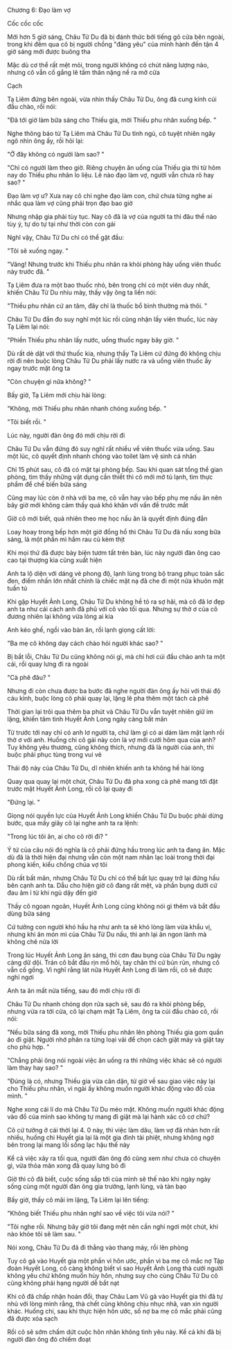 




Chương 6: Đạo làm vợ

Cốc cốc cốc

Mới hơn 5 giờ sáng, Châu Tử Du đã bị đánh thức bởi tiếng gõ cửa bên ngoài, trong khi đêm qua cô bị người chồng "đáng yêu" của mình hành đến tận 4 giờ sáng mới được buông tha

Mặc dù cơ thể rất mệt mỏi, trong người không có chút năng lượng nào, nhưng cô vẫn cố gắng lê tấm thân nặng nề ra mở cửa

Cạch

Tạ Liêm đứng bên ngoài, vừa nhìn thấy Châu Tử Du, ông đã cung kính cúi đầu chào, rồi nói:

"Đã tới giờ làm bữa sáng cho Thiếu gia, mời Thiếu phu nhân xuống bếp. "

Nghe thông báo từ Tạ Liêm mà Châu Tử Du tỉnh ngủ, cô tuyệt nhiên ngây ngô nhìn ông ấy, rồi hỏi lại:

"Ở đây không có người làm sao? "

"Chỉ có người làm theo giờ. Riêng chuyện ăn uống của Thiếu gia thì từ hôm nay do Thiếu phu nhân lo liệu. Lẽ nào đạo làm vợ, người vẫn chưa rõ hay sao? "

Đạo làm vợ ư? Xưa nay cô chỉ nghe đạo làm con, chứ chưa từng nghe ai nhắc qua làm vợ cũng phải trọn đạo bao giờ

Nhưng nhập gia phải tùy tục. Nay cô đã là vợ của người ta thì đâu thể nào tùy ý, tự do tự tại như thời còn con gái

Nghĩ vậy, Châu Tử Du chỉ có thể gật đầu:

"Tôi sẽ xuống ngay. "


"Vâng! Nhưng trước khi Thiếu phu nhân ra khỏi phòng hãy uống viên thuốc này trước đã. "

Tạ Liêm đưa ra một bao thuốc nhỏ, bên trong chỉ có một viên duy nhất, khiến Châu Tử Du nhíu mày, thấy vậy ông ta liền nói:

"Thiếu phu nhân cứ an tâm, đây chỉ là thuốc bổ bình thường mà thôi. "

Châu Tử Du đắn đo suy nghĩ một lúc rồi cũng nhận lấy viên thuốc, lúc này Tạ Liêm lại nói:

"Phiền Thiếu phu nhân lấy nước, uống thuốc ngay bây giờ. "

Dù rất dè dặt với thứ thuốc kia, nhưng thấy Tạ Liêm cứ đứng đó không chịu rời đi nên buộc lòng Châu Tử Du phải lấy nước ra và uống viên thuốc ấy ngay trước mặt ông ta

"Còn chuyện gì nữa không? "

Bấy giờ, Tạ Liêm mới chịu hài lòng:

"Không, mời Thiếu phu nhân nhanh chóng xuống bếp. "

"Tôi biết rồi. "

Lúc này, người đàn ông đó mới chịu rời đi

Châu Tử Du vẫn đứng đó suy nghĩ rất nhiều về viên thuốc vừa uống. Sau một lúc, cô quyết định nhanh chóng vào toilet làm vệ sinh cá nhân

Chỉ 15 phút sau, cô đã có mặt tại phòng bếp. Sau khi quan sát tổng thể gian phòng, tìm thấy những vật dụng cần thiết thì cô mới mở tủ lạnh, tìm thực phẩm để chế biến bữa sáng

Cũng may lúc còn ở nhà với ba mẹ, cô vẫn hay vào bếp phụ mẹ nấu ăn nên bây giờ mới không cảm thấy quá khó khăn với vấn đề trước mắt

Giờ cô mới biết, quả nhiên theo mẹ học nấu ăn là quyết định đúng đắn

Loay hoay trong bếp hơn một giờ đồng hồ thì Châu Tử Du đã nấu xong bữa sáng, là một phần mì hầm rau củ kèm thịt

Khi mọi thứ đã được bày biện tươm tất trên bàn, lúc này người đàn ông cao cao tại thượng kia cũng xuất hiện

Anh ta lộ diện với dáng vẻ phong độ, lạnh lùng trong bộ trang phục toàn sắc đen, điểm nhấn lớn nhất chính là chiếc mặt nạ đã che đi một nửa khuôn mặt tuấn tú

Khi gặp Huyết Ảnh Long, Châu Tử Du không hề tỏ ra sợ hãi, mà cô đã lơ đẹp anh ta như cái cách anh đã phũ với cô vào tối qua. Nhưng sự thờ ơ của cô đương nhiên lại không vừa lòng ai kia

Anh kéo ghế, ngồi vào bàn ăn, rồi lạnh giọng cất lời:


"Ba mẹ cô không dạy cách chào hỏi người khác sao? "

Bị bắt lỗi, Châu Tử Du cũng không nói gì, mà chỉ hơi cúi đầu chào anh ta một cái, rồi quay lưng đi ra ngoài

"Cà phê đâu? "

Nhưng đi còn chưa được ba bước đã nghe người đàn ông ấy hỏi với thái độ cáu kỉnh, buộc lòng cô phải quay lại, lặng lẽ pha thêm một tách cà phê

Thời gian lại trôi qua thêm ba phút và Châu Tử Du vẫn tuyệt nhiên giữ im lặng, khiến tâm tình Huyết Ảnh Long ngày càng bất mãn

Từ trước tới nay chỉ có anh lơ người ta, chứ làm gì có ai dám làm mặt lạnh rồi thờ ơ với anh. Huống chi cô gái này còn là vợ mới cưới hôm qua của anh? Tuy không yêu thương, cũng không thích, nhưng đã là người của anh, thì buộc phải phục tùng trong vui vẻ

Thái độ này của Châu Tử Du, dĩ nhiên khiến anh ta không hề hài lòng

Quay qua quay lại một chút, Châu Tử Du đã pha xong cà phê mang tới đặt trước mặt Huyết Ảnh Long, rồi cô lại quay đi

"Đứng lại. "

Giọng nói quyền lực của Huyết Ảnh Long khiến Châu Tử Du buộc phải dừng bước, qua mấy giây cô lại nghe anh ta ra lệnh:

"Trong lúc tôi ăn, ai cho cô rời đi? "

Ý tứ của câu nói đó nghĩa là cô phải đứng hầu trong lúc anh ta đang ăn. Mặc dù đã là thời hiện đại nhưng vẫn còn một nam nhân lạc loài trong thời đại phong kiến, kiểu chồng chúa vợ tôi

Dù rất bất mãn, nhưng Châu Tử Du chỉ có thể bất lực quay trở lại đứng hầu bên cạnh anh ta. Dẫu cho hiện giờ cô đang rất mệt, và phần bụng dưới cứ đau âm ỉ từ khi ngủ dậy đến giờ

Thấy cô ngoan ngoãn, Huyết Ảnh Long cũng không nói gì thêm và bắt đầu dùng bữa sáng

Cứ tưởng con người khó hầu hạ như anh ta sẽ khó lòng làm vừa khẩu vị, nhưng khi ăn món mì của Châu Tử Du nấu, thì anh lại ăn ngon lành mà không chê nửa lời

Trong lúc Huyết Ảnh Long ăn sáng, thì cơn đau bụng của Châu Tử Du ngày càng dữ dội. Trán cô bắt đầu rịn mồ hôi, tay chân thì cứ bủn rủn, nhưng cô vẫn cố gồng. Vì nghĩ rằng lát nữa Huyết Ảnh Long đi làm rồi, cô sẽ được nghỉ ngơi

Anh ta ăn mất nửa tiếng, sau đó mới chịu rời đi

Châu Tử Du nhanh chóng dọn rửa sạch sẽ, sau đó ra khỏi phòng bếp, nhưng vừa ra tới cửa, cô lại chạm mặt Tạ Liêm, ông ta cúi đầu chào cô, rồi nói:

"Nếu bữa sáng đã xong, mời Thiếu phu nhân lên phòng Thiếu gia gom quần áo đi giặt. Người nhớ phân ra từng loại vải để chọn cách giặt máy và giặt tay cho phù hợp. "


"Chẳng phải ông nói ngoài việc ăn uống ra thì những việc khác sẽ có người làm thay hay sao? "

"Đúng là có, nhưng Thiếu gia vừa căn dặn, từ giờ về sau giao việc này lại cho Thiếu phu nhân, vì ngài ấy không muốn người khác động vào đồ của mình. "

Nghe xong cái lí do mà Châu Tử Du méo mặt. Không muốn người khác động vào đồ của mình sao không tự mang đi giặt mà lại hành xác cô cơ chứ?

Cô cứ tưởng ở cái thời lại 4. 0 này, thì việc làm dâu, làm vợ đã nhàn hơn rất nhiều, huống chi Huyết gia lại là một gia đình tài phiệt, nhưng không ngờ bên trong lại mang lối sống lạc hậu thế này

Kể cả việc xảy ra tối qua, người đàn ông đó cũng xem như chưa có chuyện gì, vừa thỏa mãn xong đã quay lưng bỏ đi

Giờ thì cô đã biết, cuộc sống sắp tới của mình sẽ thế nào khi ngày ngày sống cùng một người đàn ông gia trưởng, lạnh lùng, và tàn bạo

Bấy giờ, thấy cô mãi im lặng, Tạ Liêm lại lên tiếng:

"Không biết Thiếu phu nhân nghĩ sao về việc tôi vừa nói? "

"Tôi nghe rồi. Nhưng bây giờ tôi đang mệt nên cần nghỉ ngơi một chút, khi nào khỏe tôi sẽ làm sau. "

Nói xong, Châu Tử Du đã đi thẳng vào thang máy, rồi lên phòng

Tuy cô gả vào Huyết gia một phần vì hôn ước, phần vì ba mẹ cô mắc nợ Tập đoàn Huyết Long, cô càng không biết vì sao Huyết Ảnh Long thà cưới người không yêu chứ không muốn hủy hôn, nhưng suy cho cùng Châu Tử Du cô cũng không phải hạng người dễ bắt nạt

Khi cô đã chấp nhận hoán đổi, thay Châu Lam Vũ gả vào Huyết gia thì đã tự nhủ với lòng mình rằng, thà chết cũng không chịu nhục nhã, van xin người khác. Huống chi, sau khi thực hiện hôn ước, số nợ ba mẹ cô mắc phải cũng đã được xóa sạch

Rồi cô sẽ sớm chấm dứt cuộc hôn nhân không tình yêu này. Kể cả khi đã bị người đàn ông đó chiếm đoạt




